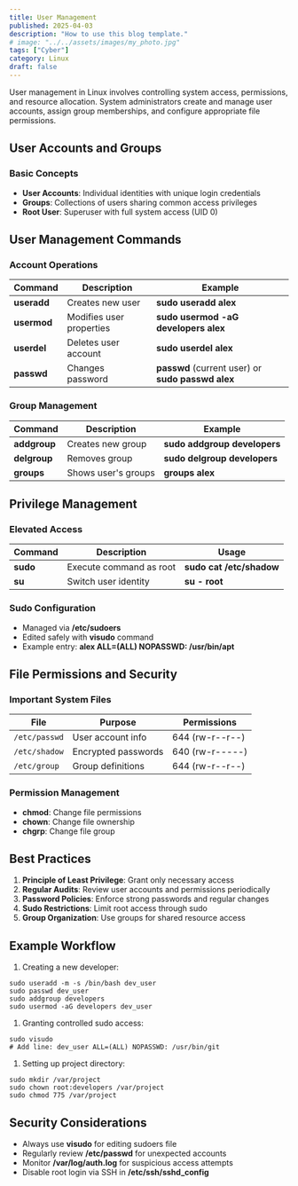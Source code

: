 ```yaml
---
title: User Management
published: 2025-04-03
description: "How to use this blog template."
# image: "../../assets/images/my_photo.jpg"
tags: ["Cyber"]
category: Linux
draft: false
---
```


User management in Linux involves controlling system access, 
permissions, and resource allocation. System administrators create and 
manage user accounts, assign group memberships, and configure 
appropriate file permissions.

## User Accounts and Groups

### Basic Concepts

- **User Accounts**: Individual identities with unique login credentials
- **Groups**: Collections of users sharing common access privileges
- **Root User**: Superuser with full system access (UID 0)

## User Management Commands

### Account Operations

| Command | Description | Example |
| --- | --- | --- |
| **useradd** | Creates new user | **sudo useradd alex** |
| **usermod** | Modifies user properties | **sudo usermod -aG developers alex** |
| **userdel** | Deletes user account | **sudo userdel alex** |
| **passwd** | Changes password | **passwd** (current user) or **sudo passwd alex** |

### Group Management

| Command | Description | Example |
| --- | --- | --- |
| **addgroup** | Creates new group | **sudo addgroup developers** |
| **delgroup** | Removes group | **sudo delgroup developers** |
| **groups** | Shows user's groups | **groups alex** |

## Privilege Management

### Elevated Access

| Command | Description | Usage |
| --- | --- | --- |
| **sudo** | Execute command as root | **sudo cat /etc/shadow** |
| **su** | Switch user identity | **su - root** |

### Sudo Configuration

- Managed via **/etc/sudoers**
- Edited safely with **visudo** command
- Example entry: **alex ALL=(ALL) NOPASSWD: /usr/bin/apt**

## File Permissions and Security

### Important System Files

| File | Purpose | Permissions |
| --- | --- | --- |
| `/etc/passwd` | User account info | 644 (rw-r--r--) |
| `/etc/shadow` | Encrypted passwords | 640 (rw-r-----) |
| `/etc/group` | Group definitions | 644 (rw-r--r--) |

### Permission Management

- **chmod**: Change file permissions
- **chown**: Change file ownership
- **chgrp**: Change file group

## Best Practices

1. **Principle of Least Privilege**: Grant only necessary access
2. **Regular Audits**: Review user accounts and permissions periodically
3. **Password Policies**: Enforce strong passwords and regular changes
4. **Sudo Restrictions**: Limit root access through sudo
5. **Group Organization**: Use groups for shared resource access

## Example Workflow

1. Creating a new developer:

```
sudo useradd -m -s /bin/bash dev_user
sudo passwd dev_user
sudo addgroup developers
sudo usermod -aG developers dev_user
```

1. Granting controlled sudo access:

```
sudo visudo
# Add line: dev_user ALL=(ALL) NOPASSWD: /usr/bin/git
```

1. Setting up project directory:

```
sudo mkdir /var/project
sudo chown root:developers /var/project
sudo chmod 775 /var/project
```

## Security Considerations

- Always use **visudo** for editing sudoers file
- Regularly review **/etc/passwd** for unexpected accounts
- Monitor **/var/log/auth.log** for suspicious access attempts
- Disable root login via SSH in **/etc/ssh/sshd_config**
